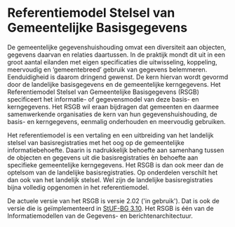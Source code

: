 # Referentiemodel Stelsel van Gemeentelijke Basisgegevens
De gemeentelijke gegevenshuishouding omvat een diversiteit aan objecten, gegevens daarvan en relaties daartussen. In de praktijk mondt dit uit in een 
groot aantal eilanden met eigen specificaties die uitwisseling, koppeling, meervoudig en ‘gemeentebreed’ gebruik van gegevens belemmeren. Eenduidigheid 
is daarom dringend gewenst. De kern hiervan wordt gevormd door de landelijke basisgegevens en de gemeentelijke kerngegevens. Het Referentiemodel Stelsel 
van Gemeentelijke Basisgegevens (RSGB) specificeert het informatie- of gegevensmodel van deze basis- en kerngegevens. Het RSGB wil eraan bijdragen dat 
gemeenten en daarmee samenwerkende organisaties de kern van hun gegevenshuishouding, de basis- en kerngegevens, eenmalig onderhouden en meervoudig gebruiken.

Het referentiemodel is een vertaling en een uitbreiding van het landelijk stelsel van basisregistraties met het oog op de gemeentelijke informatiebehoefte. 
Daarin is nadrukkelijk behoefte aan samenhang tussen de objecten en gegevens uit die basisregistraties èn behoefte aan specifieke gemeentelijke kerngegevens. 
Het RSGB is dan ook meer dan de optelsom van de landelijke basisregistraties. Op onderdelen verschilt het dan ook van het landelijk stelsel. Wel zijn de 
landelijke basisregistraties bijna volledig opgenomen in het referentiemodel.

<!-- De meest actuele versie van het RSGB is versie 2.1 ('in gebruik'). Deze is echter niet beschikbaar als PDF en is ook niet geïmplementeerd in StUF-BG. Lijkt me goed om daar geen aandacht meer aan te besteden. -->
De actuele versie van het RSGB is versie 2.02 ('in gebruik'). Dat is ook de versie die is geïmplementeerd in [StUF-BG 3.10](https://vng-realisatie.github.io/StUF-BG/). Het RSGB is één van de Informatiemodellen van de Gegevens- en berichtenarchitectuur.